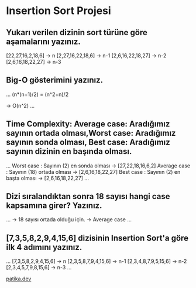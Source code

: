 # Insertion Sort Projesi

## Yukarı verilen dizinin sort türüne göre aşamalarını yazınız.
  [22,27,16,2,18,6] -> n
  [2,27,16,22,18,6] -> n-1
  [2,6,16,22,18,27] -> n-2
  [2,6,16,18,22,27] -> n-3

## Big-O gösterimini yazınız.

...
(n*(n+1)/2) = (n^2+n)/2

-> O(n^2)
...

## Time Complexity: Average case: Aradığımız sayının ortada olması,Worst case: Aradığımız sayının sonda olması, Best case: Aradığımız sayının dizinin en başında olması.

...
Worst case : Sayının (2) en sonda olması -> [27,22,18,16,6,2]
Average case : Sayının (18) ortada olması -> [2,6,16,18,22,27]
Best case : Sayının (2) en başta olması -> [2,6,16,18,22,27]
...

## Dizi sıralandıktan sonra 18 sayısı hangi case kapsamına girer? Yazınız.

...
-> 18 sayısı ortada olduğu için.
-> Average case
...

## [7,3,5,8,2,9,4,15,6] dizisinin Insertion Sort'a göre ilk 4 adımını yazınız.

...
[7,3,5,8,2,9,4,15,6] -> n
[2,3,5,8,7,9,4,15,6] -> n-1
[2,3,4,8,7,9,5,15,6] -> n-2
[2,3,4,5,7,9,8,15,6] -> n-3
...


[patika.dev](https://app.patika.dev/)


